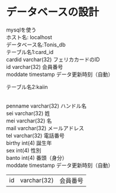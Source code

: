 # データベースの設計
mysqlを使う<br>
ホスト名: localhost <br>
データベース名:Tonis_db<br>
テーブル名1:card_id<br>
 cardid varchar(32)  フェリカカードのID<br>
 id varchar(32) 会員番号<br>
 moddate timestamp データ更新時刻（自動）<br>



テーブル名2:kaiin<br>
<table>
<tr><td>id</td><td>varchar(32)</td><td>会員番号</td></tr><br>
penname varchar(32) ハンドル名<br>
sei varchar(32) 姓<br>
mei varchar(32) 名<br>
mail varchar(32) メールアドレス<br>
tel varchar(32) 電話番号<br>
birthy int(4) 誕生年<br>
sex int(4) 性別<br>
banto int(4) 番頭（身分）<br>
moddate timestamp データ更新時刻（自動）<br>




